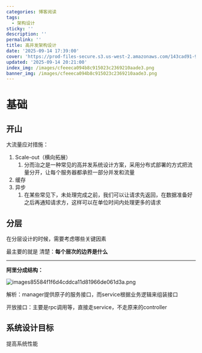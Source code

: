 ```yaml
---
categories: 博客阅读
tags:
  - 架构设计
sticky: ''
description: ''
permalink: ''
title: 高并发架构设计
date: '2025-09-14 17:39:00'
cover: 'https://prod-files-secure.s3.us-west-2.amazonaws.com/143cad91-961b-48b0-82dc-78fbb6eb5abe/ef1d6779-f59d-4ac8-939c-739233d734ec/wallhaven-vpx9g3.png?X-Amz-Algorithm=AWS4-HMAC-SHA256&X-Amz-Content-Sha256=UNSIGNED-PAYLOAD&X-Amz-Credential=ASIAZI2LB4664CLSP523%2F20250917%2Fus-west-2%2Fs3%2Faws4_request&X-Amz-Date=20250917T000045Z&X-Amz-Expires=3600&X-Amz-Security-Token=IQoJb3JpZ2luX2VjEB8aCXVzLXdlc3QtMiJGMEQCIHouFWs7umBK63iXbBqg%2B5KvlSkZGpbfkZ1MmSU9olJZAiB5I0JZsldDEzFfizhYkWr%2Fth%2F6gNwpSKIjiS0sjL9Y%2FSqIBAiY%2F%2F%2F%2F%2F%2F%2F%2F%2F%2F8BEAAaDDYzNzQyMzE4MzgwNSIMrVcCzYHlsNRILIzuKtwD07GN%2BukEjFY0toM%2BLoZ7xOyKSyV3nvbxaKky%2Be1gDfEs4ZEknitgDhtuA7tE%2F0rzNUP69ctUOQxfWl%2Bkib4qvdga66Cjk5rhGPo4Db3AYgufI3pMkzMwilvrRQUQuewJFe4DG%2B9LRQji23BYt%2FwoNh%2Bogwg61EYH0VkQ9XtgpO8n1oJUJom4%2F84mhflS3vzsdvgf24nhhOKmg%2F50FYxoDPfVPwlSFtsYTF%2FGy7COzB1BUjlpz%2FbPheWTv3wUFnJhWrtAMJXpOBGMzlPdyzr91bodcIbOEY%2F0LcFFh9w1ePFdwJJQSwMmBfxJULp1jOsKUiEllWq%2BRhPSifEwICi%2BbY7yC%2BrYrtWWDTmaXbhBThXvgXscQdJAVVLII0RL0bLpm6jALQli5NSjx2a9d1sY8AsAjU%2BJ6tbB1dA%2FOL7J0l6cGQX81WcRtyoSWkRqgKmJM422aDnrScqP%2BwmHF19a%2FuVFcdyucKqYdANVpDCnYUbb7cOQ5Ibwl8lpJZ4WVvCNfqg8CtsaMQe0cMrg%2F3%2FOJpvcFjN6AHe90DZaAvdGYF7y9lI1qFZGx5zGQwTbNH%2BhIxZjHwWP6ZeTVjKxLuhS6O5Hev39R%2BlV%2FaQYIrLXsMlbuSobV8FjLh7qd8kws9ynxgY6pgEWRBPQy9jUlZI1F2x4yyJD6xR%2FjdcJRFrZat1GUeZ7gr60aMP4NkQFdqKRQYXGpttzJJWkjkamvWF%2FyQD2q2u32hAQJgpLJKgt3wQDY1fyrcF7lQmykvDe%2F3U%2FeieKFvLO9h6JFgL9Wsd2YyoVH0VmOFPG0%2BeWOrrEQ7EDVUmmfAGKhxpgVTWGushPFg59l5yw3UvJe81RWFKy7oMDqMpW0nTa0I49&X-Amz-Signature=21559c56764e246f3a4b918a2f6b8292b31222ab5256029294a4a014beb17d4f&X-Amz-SignedHeaders=host&x-amz-checksum-mode=ENABLED&x-id=GetObject'
updated: '2025-09-14 20:21:00'
index_img: /images/cfeeeca094b8c915023c2369210aade3.png
banner_img: /images/cfeeeca094b8c915023c2369210aade3.png
---
```


# 基础


## 开山


大流量应对措施：

1. Scale-out（横向拓展）
    1. 分而治之是一种常见的高并发系统设计方案，采用分布式部署的方式把流量分开，让每个服务器都承担一部分并发和流量
2. 缓存
3. 异步
    1. 在某些常见下，未处理完成之前，我们可以让请求先返回，在数据准备好之后再通知请求方，这样可以在单位时间内处理更多的请求

## 分层


在分层设计的时候，需要考虑哪些关键因素


最主要的就是 清楚：**每个层次的边界是什么**


---


**阿里分成结构：**


![images85584f1f6d4cddca11d81966de061d3a.png](/images/76b91b81b572afd296408e6ff7e2451f.png)


解析：manager提供原子的服务接口，而service根据业务逻辑来组装接口


开放接口：主要是rpc调用等，直接走service，不走原来的controller


## 系统设计目标


提高系统性能

